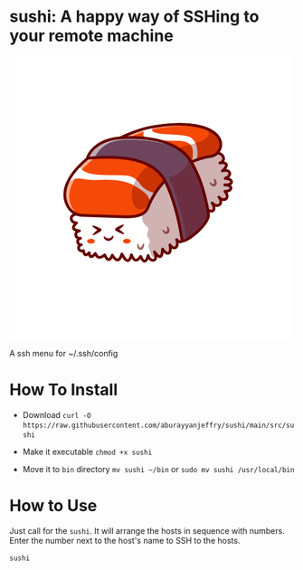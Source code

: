 # sushi:  A happy way of SSHing to your remote machine
![sushi](img/sushi.png)<br>

A ssh menu for ~/.ssh/config

# How To Install
- Download
`curl -O https://raw.githubusercontent.com/aburayyanjeffry/sushi/main/src/sushi`

- Make it executable
`chmod +x sushi`

- Move it to `bin` directory
`mv sushi ~/bin`
 or
`sudo mv sushi /usr/local/bin`
 
# How to Use
Just call for the `sushi`. It will arrange the hosts in sequence with numbers. Enter the number next to the host's name to SSH to the hosts.
```
sushi
```
